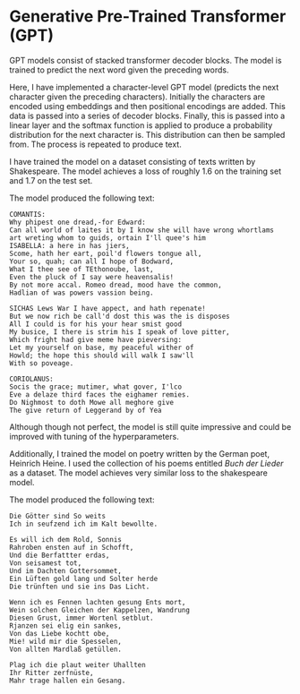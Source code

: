 # Generative Pre-Trained Transformer (GPT)

GPT models consist of stacked transformer decoder blocks. The model is trained to predict the next word given the preceding words.

Here, I have implemented a character-level GPT model (predicts the next character given the preceding characters). Initially the characters are encoded using embeddings and then positional encodings are added. This data is passed into a series of decoder blocks. Finally, this is passed into a linear layer and the softmax function is applied to produce a probability distribution for the next character is. This distribution can then be sampled from. The process is repeated to produce text.

I have trained the model on a dataset consisting of texts written by Shakespeare. The model achieves a loss of roughly 1.6 on the training set and 1.7 on the test set.

The model produced the following text:

```
COMANTIS:
Why phipest one dread,-for Edward:
Can all world of laites it by I know she will have wrong whortlams
art wreting whom to guids, ortain I'll quee's him
ISABELLA: a here in has jiers,
Scome, hath her eart, poil'd flowers tongue all,
Your so, quah; can all I hope of Bodward,
What I thee see of TEthonoube, last,
Even the pluck of I say were heavensalis!
By not more accal. Romeo dread, mood have the common,
Hadlian of was powers vassion being.

SICHAS Lews War I have appect, and hath repenate!
But we now rich be call'd dost this was the is disposes
All I could is for his your hear smist good
My busice, I there is strim his I speak of love pitter,
Which fright had give meme have pieversing:
Let my yourself on base, my peaceful wither of
Howld; the hope this should will walk I saw'll
With so poveage.

CORIOLANUS:
Socis the grace; mutimer, what gover, I'lco
Eve a delaze third faces the eighamer remies.
Do Nighmost to doth Mowe all meghore give
The give return of Leggerand by of Yea 
```

Although though not perfect, the model is still quite impressive and could be improved with tuning of the hyperparameters.

Additionally, I trained the model on poetry written by the German poet, Heinrich Heine. I used the collection of his poems entitled *Buch der Lieder* as a dataset. The model achieves very similar loss to the shakespeare model.

The model produced the following text:
```
Die Götter sind So weits
Ich in seufzend ich im Kalt bewollte.

Es will ich dem Rold, Sonnis
Rahroben ensten auf in Schofft,
Und die Berfattter erdas,
Von seisamest tot,
Und im Dachten Gottersommet,
Ein Lüften gold lang und Solter herde
Die trünften und sie ins Das Licht.

Wenn ich es Fennen lachten gesung Ents mort,
Wein solchen Gleichen der Kappelzen, Wandrung
Diesen Grust, immer Wortenl setblut.
Rjanzen sei elig ein sankes,
Von das Liebe kochtt obe,
Mie! wild mir die Spesselen,
Von allten Mardlaß getüllen.

Plag ich die plaut weiter Uhallten
Ihr Ritter zerfnüste,
Mahr trage hallen ein Gesang.
```
